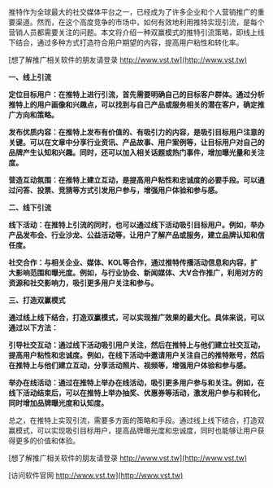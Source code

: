 推特作为全球最大的社交媒体平台之一，已经成为了许多企业和个人营销推广的重要渠道。然而，在这个高度竞争的市场中，如何有效地利用推特实现引流，是每个营销人员都需要关注的问题。本文将介绍一种双赢模式的推特引流策略，即线上线下结合，通过多种方式打造符合用户期望的内容，提高用户粘性和转化率。

[想了解推广相关软件的朋友请登录 http://www.vst.tw](http://www.vst.tw)

**一、线上引流**

**定位目标用户：在推特上进行引流，首先需要明确自己的目标客户群体。通过分析推特上的用户画像和兴趣点，可以找到与自己产品或服务相关的潜在客户，确定推广方向和策略。**

**发布优质内容：在推特上发布有价值的、有吸引力的内容，是吸引目标用户注意的关键。可以在文章中分享行业资讯、产品故事、用户案例等，让目标用户对自己的品牌产生认知和兴趣。同时，还可以加入相关话题或热门事件，增加曝光量和关注度。**

**营造互动氛围：在推特上建立互动，是提高用户粘性和忠诚度的必要手段。可以通过问答、投票、竞猜等方式引发用户参与，增强用户体验和参与感。**

**二、线下引流**

**线下活动：在推特上引流的同时，也可以通过线下活动吸引目标用户。例如，举办产品发布会、行业沙龙、公益活动等，让用户了解产品或服务，建立品牌认知和信任度。**

**社交合作：与相关企业、媒体、KOL等合作，通过推特传播活动信息和内容，扩大影响范围和曝光度。例如，与行业协会、新闻媒体、大V合作推广，利用对方的资源和社交影响力，吸引更多用户关注和参与。**

**三、打造双赢模式**

**通过线上线下结合，打造双赢模式，可以实现推广效果的最大化。具体来说，可以通过以下方法：**

**引导社交互动：通过线下活动吸引用户关注，然后在推特上与他们建立社交互动，提高用户粘性和忠诚度。例如，在线下活动中邀请用户关注自己的推特账号，然后在推特上与他们建立互动，分享活动照片、视频等，增强用户体验和参与感。**

**举办在线活动：通过在推特上举办在线活动，吸引更多用户参与和关注。例如，在线下活动结束后，可以在推特上举办抽奖、优惠券等活动，激发用户参与和转化，同时增加品牌曝光度和认知度。**

总之，在推特上实现引流，需要多方面的策略和手段。通过线上线下结合，打造双赢模式，可以实现吸引目标用户，提高品牌曝光度和忠诚度，同时也能够让用户获得更多的价值和体验。

[想了解推广相关软件的朋友请登录 http://www.vst.tw](http://www.vst.tw)


[访问软件官网 http://www.vst.tw](http://www.vst.tw)
